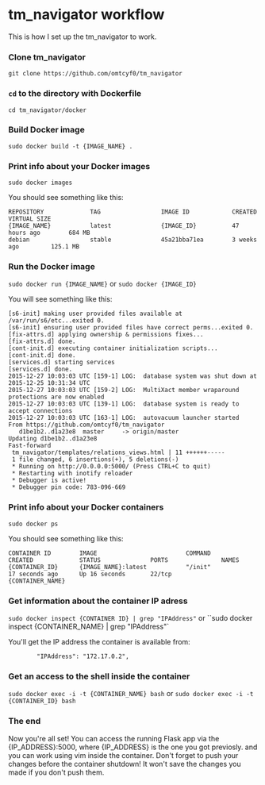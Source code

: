 # tm_navigator workflow

This is how I set up the tm_navigator to work.

### Clone tm_navigator

`git clone https://github.com/omtcyf0/tm_navigator`

### `cd` to the directory with Dockerfile

`cd tm_navigator/docker`

### Build Docker image

`sudo docker build -t {IMAGE_NAME} .`

### Print info about your Docker images

`sudo docker images`

You should see something like this:

```
REPOSITORY             TAG                 IMAGE ID            CREATED             VIRTUAL SIZE
{IMAGE_NAME}           latest              {IMAGE_ID}          47 hours ago        684 MB
debian                 stable              45a21bba71ea        3 weeks ago         125.1 MB
```

### Run the Docker image

`sudo docker run {IMAGE_NAME}` or `sudo docker {IMAGE_ID}`

You will see something like this:

```
[s6-init] making user provided files available at /var/run/s6/etc...exited 0.
[s6-init] ensuring user provided files have correct perms...exited 0.
[fix-attrs.d] applying ownership & permissions fixes...
[fix-attrs.d] done.
[cont-init.d] executing container initialization scripts...
[cont-init.d] done.
[services.d] starting services
[services.d] done.
2015-12-27 10:03:03 UTC [159-1] LOG:  database system was shut down at 2015-12-25 10:31:34 UTC
2015-12-27 10:03:03 UTC [159-2] LOG:  MultiXact member wraparound protections are now enabled
2015-12-27 10:03:03 UTC [139-1] LOG:  database system is ready to accept connections
2015-12-27 10:03:03 UTC [163-1] LOG:  autovacuum launcher started
From https://github.com/omtcyf0/tm_navigator
   d1be1b2..d1a23e8  master     -> origin/master
Updating d1be1b2..d1a23e8
Fast-forward
 tm_navigator/templates/relations_views.html | 11 ++++++-----
 1 file changed, 6 insertions(+), 5 deletions(-)
 * Running on http://0.0.0.0:5000/ (Press CTRL+C to quit)
 * Restarting with inotify reloader
 * Debugger is active!
 * Debugger pin code: 783-096-669
```

### Print info about your Docker containers

`sudo docker ps`

You should see something like this:

```
CONTAINER ID        IMAGE                         COMMAND             CREATED             STATUS              PORTS               NAMES
{CONTAINER_ID}      {IMAGE_NAME}:latest           "/init"             17 seconds ago      Up 16 seconds       22/tcp              {CONTAINER_NAME}
```

### Get information about the container IP adress

`sudo docker inspect {CONTAINER ID} | grep "IPAddress"` or ``sudo docker inspect {CONTAINER_NAME} | grep "IPAddress"`

You'll get the IP address the container is available from:

```
        "IPAddress": "172.17.0.2",
```

### Get an access to the shell inside the container

`sudo docker exec -i -t {CONTAINER_NAME} bash` or `sudo docker exec -i -t {CONTAINER_ID} bash`

### The end

Now you're all set! You can access the running Flask app via the {IP_ADDRESS}:5000, where {IP_ADDRESS} is the one you got previosly. and you can work using vim inside the container. Don't forget to push your changes before the container shutdown! It won't save the changes you made if you don't push them.
